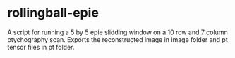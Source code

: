 ﻿# rollingball-epie
A script for running a 5 by 5 epie slidding window on a 10 row and 7 column ptychography scan.
Exports the reconstructed image in image folder and pt tensor files in pt folder.
